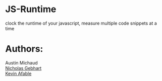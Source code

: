 # JS-Runtime

clock the runtime of your javascript, measure multiple code snippets at a time

# Authors:

Austin Michaud  
[Nicholas Gebhart](https://github.com/gebhartn)  
[Kevin Afable](https://github.com/Vyraal1)  
